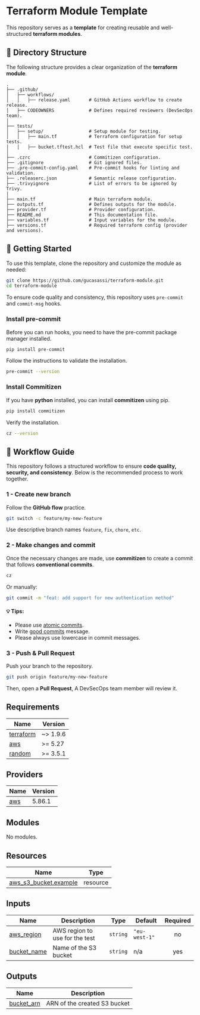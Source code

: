 # Terraform Module Template

This repository serves as a **template** for creating reusable and well-structured **terraform modules**.

## 📂 Directory Structure

The following structure provides a clear organization of the **terraform module**.

```plaintext
.
├── .github/
│   ├── workflows/
│   │   ├── release.yaml       # GitHub Actions workflow to create release.
│   ├── CODEOWNERS             # Defines required reviewers (DevSecOps team).
│
├── tests/
│   ├── setup/                 # Setup module for testing.
│   │   ├── main.tf            # Terraform configuration for setup tests.
│   │   ├── bucket.tftest.hcl  # Test file that execute specific test.
│
├── .czrc                      # Commitizen configuration.
├── .gitignore                 # Git ignored files.
├── .pre-commit-config.yaml    # Pre-commit hooks for linting and validation.
├── .releaserc.json            # Semantic release configuration.
├── .trivyignore               # List of errors to be ignored by Trivy.
│
├── main.tf                    # Main terraform module.
├── outputs.tf                 # Defines outputs for the module.
├── provider.tf                # Provider configuration.
├── README.md                  # This documentation file.
├── variables.tf               # Input variables for the module.
├── versions.tf                # Required terraform config (provider and versions).
```

## 🚀 Getting Started

To use this template, clone the repository and customize the module as needed:

```bash
git clone https://github.com/gucasassi/terraform-module.git
cd terraform-module
```

To ensure code quality and consistency, this repository uses `pre-commit` and `commit-msg` hooks.

### Install pre-commit

Before you can run hooks, you need to have the pre-commit package manager installed.

```bash
pip install pre-commit
```

Follow the instructions to validate the installation.

```bash
pre-commit --version
```

### Install Commitizen

If you have **python** installed, you can install **commitizen** using pip.

```bash
pip install commitizen
```

Verify the installation.

```bash
cz --version
```

## 🔄 Workflow Guide

This repository follows a structured workflow to ensure **code quality, security, and consistency**. Below is the recommended process to work together.

### 1 - Create new branch

Follow the **GitHub flow** practice.

```bash
git switch -c feature/my-new-feature
```

Use descriptive branch names `feature`, `fix`, `chore`, `etc`.

### 2 - Make changes and commit

Once the necessary changes are made, use **commitizen** to create a commit that follows **conventional commits**.

```bash
cz
```

Or manually:

```bash
git commit -m "feat: add support for new authentication method"
```

#### 💡 Tips:

- Please use [atomic commits](https://dev.to/samuelfaure/how-atomic-git-commits-dramatically-increased-my-productivity-and-will-increase-yours-too-4a84).
- Write [good commits](https://www.freecodecamp.org/news/how-to-write-better-git-commit-messages/) message.
- Please always use lowercase in commit messages.

### 3 - Push & Pull Request

Push your branch to the repository.

```bash
git push origin feature/my-new-feature
```

Then, open a **Pull Request**, A DevSecOps team member will review it.

<!-- BEGIN_TF_DOCS -->
## Requirements

| Name | Version |
|------|---------|
| <a name="requirement_terraform"></a> [terraform](#requirement\_terraform) | ~> 1.9.6 |
| <a name="requirement_aws"></a> [aws](#requirement\_aws) | >= 5.27 |
| <a name="requirement_random"></a> [random](#requirement\_random) | >= 3.5.1 |

## Providers

| Name | Version |
|------|---------|
| <a name="provider_aws"></a> [aws](#provider\_aws) | 5.86.1 |

## Modules

No modules.

## Resources

| Name | Type |
|------|------|
| [aws_s3_bucket.example](https://registry.terraform.io/providers/hashicorp/aws/latest/docs/resources/s3_bucket) | resource |

## Inputs

| Name | Description | Type | Default | Required |
|------|-------------|------|---------|:--------:|
| <a name="input_aws_region"></a> [aws\_region](#input\_aws\_region) | AWS region to use for the test | `string` | `"eu-west-1"` | no |
| <a name="input_bucket_name"></a> [bucket\_name](#input\_bucket\_name) | Name of the S3 bucket | `string` | n/a | yes |

## Outputs

| Name | Description |
|------|-------------|
| <a name="output_bucket_arn"></a> [bucket\_arn](#output\_bucket\_arn) | ARN of the created S3 bucket |
<!-- END_TF_DOCS -->
